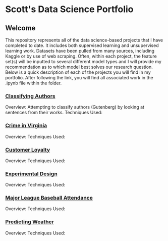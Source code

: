# Scott's Data Science Portfolio

## Welcome

This repository represents all of the data science-based projects that I have completed to date. It includes both supervised learning and unsupervised learning work. Datasets have been pulled from many sources, including Kaggle or by use of web scraping. Often, within each project, the feature set(s) will be inputted to several different model types and I will provide my recommendation as to which model best solves our research question. Below is a quick description of each of the projects you will find in my portfolio. After following the link, you will find all associated work in the .ipynb file within the folder.

### [Classifying Authors](https://github.com/str007/Portfolio/tree/master/Classifying%20Authors)
Overview: Attempting to classify authors (Gutenberg) by looking at sentences from their works. 
Techniques Used:

### [Crime in Virginia](https://github.com/str007/Portfolio/tree/master/Crime%20in%20Virginia)
Overview:
Techniques Used:

### [Customer Loyalty](https://github.com/str007/Portfolio/tree/master/Customer%20Loyalty)
Overview:
Techniques Used:

### [Experimental Design](https://github.com/str007/Portfolio/tree/master/Experimental%20Design)
Overview:
Techniques Used:

### [Major League Baseball Attendance](https://github.com/str007/Portfolio/tree/master/Major%20League%20Baseball%20Attendance)
Overview:
Techniques Used:

### [Predicting Weather](https://github.com/str007/Portfolio/tree/master/Predicting%20Weather)
Overview:
Techniques Used:

